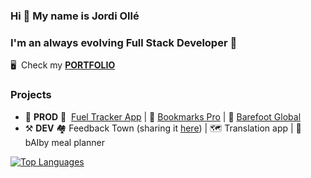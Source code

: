 ### Hi 👋 My name is Jordi Ollé

### I'm an always evolving Full Stack Developer 🧬

🖥️  Check my **[PORTFOLIO](https://jordi-olle.com/portfolio)**

### Projects
  * 🚀 **PROD**
    🚗  [Fuel Tracker App](https://www.fueltrackerapp.com) | 🔖  [Bookmarks Pro](https://www.bookmarks-pro.com) | 👣  [Barefoot Global](https://www.barefoot-global.com)
  * ⚒️ **DEV**
    🏘️  Feedback Town (sharing it [here](https://jordi-olle.com/blog)) | 🗺️  Translation app | 👶  bAIby meal planner

<a href="https://github.com/jolle11" align="left">
  <img src="https://github-readme-stats.vercel.app/api/top-langs/?username=jolle11&langs_count=3&title_color=0891b2&text_color=ffffff&icon_color=0891b2&bg_color=1c1917&hide_border=true&locale=en&custom_title=Top%20%Languages" alt="Top Languages" />
</a>
